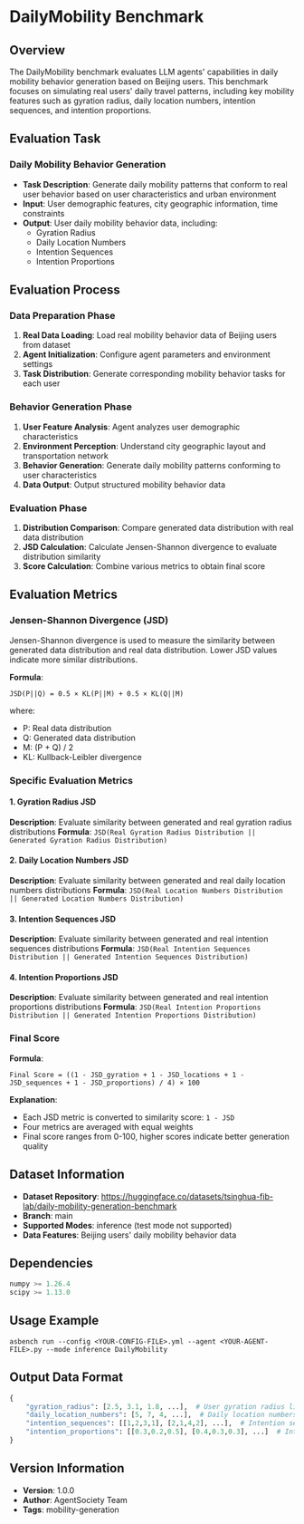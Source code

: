 # DailyMobility Benchmark

## Overview

The DailyMobility benchmark evaluates LLM agents' capabilities in daily mobility behavior generation based on Beijing users. This benchmark focuses on simulating real users' daily travel patterns, including key mobility features such as gyration radius, daily location numbers, intention sequences, and intention proportions.

## Evaluation Task

### Daily Mobility Behavior Generation
- **Task Description**: Generate daily mobility patterns that conform to real user behavior based on user characteristics and urban environment
- **Input**: User demographic features, city geographic information, time constraints
- **Output**: User daily mobility behavior data, including:
  - Gyration Radius
  - Daily Location Numbers
  - Intention Sequences
  - Intention Proportions

## Evaluation Process

### Data Preparation Phase
1. **Real Data Loading**: Load real mobility behavior data of Beijing users from dataset
2. **Agent Initialization**: Configure agent parameters and environment settings
3. **Task Distribution**: Generate corresponding mobility behavior tasks for each user

### Behavior Generation Phase
1. **User Feature Analysis**: Agent analyzes user demographic characteristics
2. **Environment Perception**: Understand city geographic layout and transportation network
3. **Behavior Generation**: Generate daily mobility patterns conforming to user characteristics
4. **Data Output**: Output structured mobility behavior data

### Evaluation Phase
1. **Distribution Comparison**: Compare generated data distribution with real data distribution
2. **JSD Calculation**: Calculate Jensen-Shannon divergence to evaluate distribution similarity
3. **Score Calculation**: Combine various metrics to obtain final score

## Evaluation Metrics

### Jensen-Shannon Divergence (JSD)

Jensen-Shannon divergence is used to measure the similarity between generated data distribution and real data distribution. Lower JSD values indicate more similar distributions.

**Formula**:
```
JSD(P||Q) = 0.5 × KL(P||M) + 0.5 × KL(Q||M)
```

where:
- P: Real data distribution
- Q: Generated data distribution
- M: (P + Q) / 2
- KL: Kullback-Leibler divergence

### Specific Evaluation Metrics

#### 1. Gyration Radius JSD
**Description**: Evaluate similarity between generated and real gyration radius distributions
**Formula**: `JSD(Real Gyration Radius Distribution || Generated Gyration Radius Distribution)`

#### 2. Daily Location Numbers JSD
**Description**: Evaluate similarity between generated and real daily location numbers distributions
**Formula**: `JSD(Real Location Numbers Distribution || Generated Location Numbers Distribution)`

#### 3. Intention Sequences JSD
**Description**: Evaluate similarity between generated and real intention sequences distributions
**Formula**: `JSD(Real Intention Sequences Distribution || Generated Intention Sequences Distribution)`

#### 4. Intention Proportions JSD
**Description**: Evaluate similarity between generated and real intention proportions distributions
**Formula**: `JSD(Real Intention Proportions Distribution || Generated Intention Proportions Distribution)`

### Final Score

**Formula**:
```
Final Score = ((1 - JSD_gyration + 1 - JSD_locations + 1 - JSD_sequences + 1 - JSD_proportions) / 4) × 100
```

**Explanation**:
- Each JSD metric is converted to similarity score: `1 - JSD`
- Four metrics are averaged with equal weights
- Final score ranges from 0-100, higher scores indicate better generation quality

## Dataset Information

- **Dataset Repository**: https://huggingface.co/datasets/tsinghua-fib-lab/daily-mobility-generation-benchmark
- **Branch**: main
- **Supported Modes**: inference (test mode not supported)
- **Data Features**: Beijing users' daily mobility behavior data

## Dependencies

```python
numpy >= 1.26.4
scipy >= 1.13.0
```

## Usage Example

```shell
asbench run --config <YOUR-CONFIG-FILE>.yml --agent <YOUR-AGENT-FILE>.py --mode inference DailyMobility
```

## Output Data Format

```python
{
    "gyration_radius": [2.5, 3.1, 1.8, ...],  # User gyration radius list
    "daily_location_numbers": [5, 7, 4, ...],  # Daily location numbers list
    "intention_sequences": [[1,2,3,1], [2,1,4,2], ...],  # Intention sequences list
    "intention_proportions": [[0.3,0.2,0.5], [0.4,0.3,0.3], ...]  # Intention proportions list
}
```

## Version Information

- **Version**: 1.0.0
- **Author**: AgentSociety Team
- **Tags**: mobility-generation 